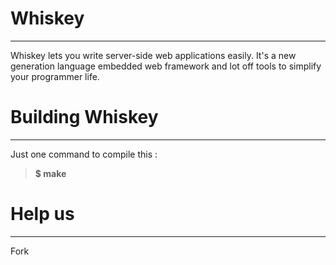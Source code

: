 Whiskey
================
-----------

Whiskey lets you write server-side web applications easily. It's a new generation language embedded web framework and lot off tools to simplify your programmer life.

Building Whiskey
================
-----------

Just one command to compile this :

> **$ make**

<i class="icon-rocket"></i> Help us
================
------------

Fork 
